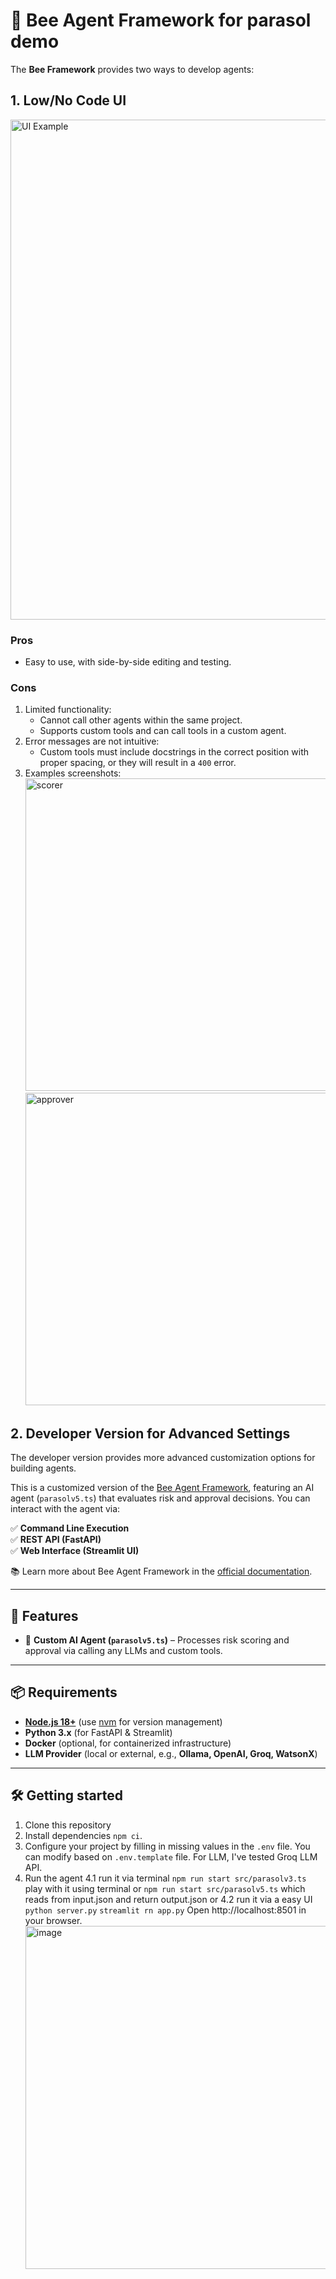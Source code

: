 # 🐝 Bee Agent Framework for parasol demo 

The **Bee Framework** provides two ways to develop agents:  

## 1. Low/No Code UI  
<img width="800" alt="UI Example" src="https://github.com/user-attachments/assets/a7c57c50-1df9-4c37-be3d-0d2cedfaabfe" />  

### Pros
- Easy to use, with side-by-side editing and testing.

### Cons
1. Limited functionality:
   - Cannot call other agents within the same project.
   - Supports custom tools and can call tools in a custom agent.
2. Error messages are not intuitive:
   - Custom tools must include docstrings in the correct position with proper spacing, or they will result in a `400` error.
3. Examples screenshots:  
   <img width="500" height="500" alt="scorer" src="https://github.com/user-attachments/assets/554a074e-4c50-46d3-895b-bbcedb77ea44" />
   <img width="500" height="500" alt="approver" src="https://github.com/user-attachments/assets/e0d5fe60-a17b-4fee-b960-6f03e679feb8" />  

## 2. Developer Version for Advanced Settings  
The developer version provides more advanced customization options for building agents.

This is a customized version of the [Bee Agent Framework]([https://github.com/i-am-bee/bee-agent-framework](https://github.com/i-am-bee/bee-agent-framework-starter)), featuring an AI agent (`parasolv5.ts`) that evaluates risk and approval decisions. You can interact with the agent via:

✅ **Command Line Execution**  
✅ **REST API (FastAPI)**  
✅ **Web Interface (Streamlit UI)**  

📚 Learn more about Bee Agent Framework in the [official documentation](https://i-am-bee.github.io/bee-agent-framework/).

---

## 🚀 Features

- 🤖 **Custom AI Agent (`parasolv5.ts`)** – Processes risk scoring and approval via calling any LLMs and custom tools.

---

## 📦 Requirements

- **[Node.js 18+](https://nodejs.org/)** (use [nvm](https://github.com/nvm-sh/nvm) for version management)
- **Python 3.x** (for FastAPI & Streamlit)
- **Docker** (optional, for containerized infrastructure)
- **LLM Provider** (local or external, e.g., **Ollama, OpenAI, Groq, WatsonX**)

---

## 🛠️ Getting started

1. Clone this repository
2. Install dependencies `npm ci`.
3. Configure your project by filling in missing values in the `.env` file. You can modify based on `.env.template` file. For LLM, I've tested Groq LLM API. 
4. Run the agent 
    4.1 run it via terminal 
    `npm run start src/parasolv3.ts` play with it using terminal
    or
    `npm run start src/parasolv5.ts` which reads from input.json and return output.json
    or
    4.2 run it via a easy UI
    `python server.py` 
    `streamlit rn app.py`
    Open http://localhost:8501 in your browser.  
   <img width="549" alt="image" src="https://github.com/user-attachments/assets/86d04051-36f4-4f9a-9e70-da39340a72be" />


